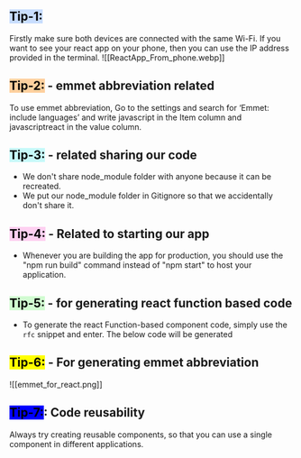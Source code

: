 ## <mark style="background: #ADCCFFA6;">Tip-1:</mark> 
Firstly make sure both devices are connected with the same Wi-Fi. If you want to see your react app on your phone, then you can use the IP address provided in the terminal.
![[ReactApp_From_phone.webp]]

## <mark style="background: #FFB86CA6;">Tip-2:</mark> - emmet abbreviation related
To use emmet abbreviation, Go to the settings and search for ‘Emmet: include languages’ and write javascript in the Item column and javascriptreact in the value column.

## <mark style="background: #ABF7F7A6;">Tip-3:</mark> - related sharing our code
- We don't share node_module folder with anyone because it can be recreated.
- We put our node_module folder in Gitignore so that we accidentally don't share it.

## <mark style="background: #FFB8EBA6;">Tip-4:</mark> - Related to starting our app
- Whenever you are building the app for production, you should use the "npm run build" command instead of "npm start" to host your application.

## <mark style="background: #BBFABBA6;">Tip-5:</mark> - for generating react function based code
- To generate the react Function-based component code, simply use the `rfc` snippet and enter. The below code will be generated

## <mark style="background: #BBFAasdfasdf;">Tip-6:</mark> - For generating emmet abbreviation
![[emmet_for_react.png]]

## <mark style="background: blue;">Tip-7:</mark>: Code reusability
Always try creating reusable components, so that you can use a single component in different applications.

